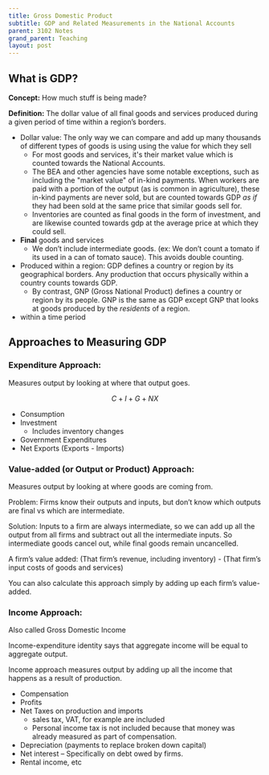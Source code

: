 ```yaml
---
title: Gross Domestic Product
subtitle: GDP and Related Measurements in the National Accounts
parent: 3102 Notes
grand_parent: Teaching
layout: post
---
```



<!--
https://www.bea.gov/system/files/2020-04/GDP-Education-by-BEA.pdf
https://www.cia.gov/the-world-factbook/field/real-gdp-purchasing-power-parity/country-comparison
-->

<style>
@font-face {
  font-family: 'RobotoSlab';
  src: url(../../webfonts/serif/RobotoSlab-VariableFont_wght.ttf);
}
main {
  font-family: 'RobotoSlab';
}
</style>

## What is GDP?

**Concept:** How much stuff is being made?

**Definition:** The dollar value of all final goods and services produced during a given period of time within a region’s borders.

- Dollar value: The only way we can compare and add up many thousands of different types of goods is using using the value for which they sell
    - For most goods and services, it's their market value which is counted towards the National Accounts. 
    - The BEA and other agencies have some notable exceptions, such as including the "market value" of in-kind payments. When workers are paid with a portion of the output (as is common in agriculture), these in-kind payments are never sold, but are counted towards GDP *as if* they had been sold at the same price that similar goods sell for.
    - Inventories are counted as final goods in the form of investment, and are likewise counted towards gdp at the average price at which they could sell.
- **Final** goods and services
    - We don’t include intermediate goods. (ex: We don’t count a tomato if its used in a can of tomato sauce). This avoids double counting.
- Produced within a region: GDP defines a country or region by its geographical borders. Any production that occurs physically within a country counts towards GDP.
    - By contrast, GNP (Gross National Product) defines a country or region by its people. GNP is the same as GDP except GNP that looks at goods produced by the *residents* of a region.
- within a time period


<!--
But the dollar value of some goods must be *imputed*.
A full list of imputations here
https://apps.bea.gov/iTable/iTable.cfm?reqid=19&step=3&isuri=1&nipa_table_list=289&categories=survey
he largest NIPA imputation is that made to approximate the value of the services
provided by owner-occupied housing. This imputation is made so that the treatment of
owner-occupied housing in the accounts is comparable to that for tenant-occupied
housing (which is valued by rent paid), thereby keeping GDP invariant as to whether a
house is owned or rented. In the NIPAs, the purchase of a new house (excluding the value
of the unimproved land) is treated as an investment, the ownership of the home is treated
as a productive enterprise, and a service is assumed to flow, over its economic life, from
the house to the occupant. For the homeowner, the value of this service is measured as
the income the homeowner could have received if the house had been rented to a tenant.-->

<!--https://www.cia.gov/the-world-factbook/field/real-gdp-purchasing-power-parity/country-comparison-->


## Approaches to Measuring GDP


### Expenditure Approach:

Measures output by looking at where that output goes.

$$C + I + G + NX$$

- Consumption
- Investment
    - Includes inventory changes
- Government Expenditures
- Net Exports (Exports - Imports)

<!--Government investment is always counted, but where it goes in the formula varies. BEA lumps Gov consumption and invesetment together. OECD seems to seperate them. Need to double check on that before uncommenting this part.-->

### Value-added (or Output or Product) Approach:

Measures output by looking at where goods are coming from.

Problem: Firms know their outputs and inputs, but don’t know which outputs are final vs which are intermediate.

Solution: Inputs to a firm are always intermediate, so we can add up all the output from all firms and subtract out all
the intermediate inputs. So intermediate goods cancel out, while final goods remain uncancelled.

A firm’s value added: (That firm’s revenue, including inventory) - (That firm’s input costs of goods and services)

You can also calculate this approach simply by adding up each firm’s value-added.


### Income Approach:

Also called Gross Domestic Income

Income-expenditure identity says that aggregate income will be equal to aggregate output.

Income approach measures output by adding up all the income that happens as a result of production.

- Compensation
- Profits
- Net Taxes on production and imports
    - sales tax, VAT, for example are included
    - Personal income tax is not included because that money was already measured as part of compensation.
- Depreciation (payments to replace broken down capital)
- Net interest
    – Specifically on debt owed by firms.
- Rental income, etc

